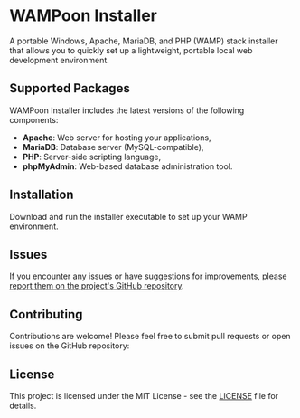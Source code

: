 # WAMPoon Installer

A portable Windows, Apache, MariaDB, and PHP (WAMP) stack installer that allows you to quickly set up a lightweight, portable local web development environment.

## Supported Packages

WAMPoon Installer includes the latest versions of the following components:

- **Apache**: Web server for hosting your applications,
- **MariaDB**: Database server (MySQL-compatible),
- **PHP**: Server-side scripting language,
- **phpMyAdmin**:  Web-based database administration tool.

## Installation

Download and run the installer executable to set up your WAMP environment.

## Issues
If you encounter any issues or have suggestions for improvements, please [report them on the project's GitHub repository](https://github.com/wampoon-box/wampoon-installer/issues).

## Contributing
Contributions are welcome! Please feel free to submit pull requests or open issues on the GitHub repository:

## License
This project is licensed under the MIT License - see the [LICENSE](LICENSE) file for details.